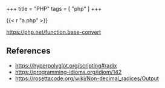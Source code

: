 +++
title = "PHP"
tags = [ "php" ]
+++

{{< r "a.php" >}}

<https://php.net/function.base-convert>

## References

- <https://hyperpolyglot.org/scripting#radix>
- <https://programming-idioms.org/idiom/142>
- <https://rosettacode.org/wiki/Non-decimal_radices/Output>
